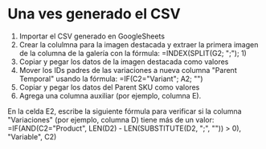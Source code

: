# Una ves generado el CSV

1. Importar el CSV generado en GoogleSheets
2. Crear la colulmna para la imagen destacada y extraer la primera imagen de la columna de la galería con la fórmula: =INDEX(SPLIT(G2; ";"); 1)
3. Copiar y pegar los datos de la imagen destacada como valores
4. Mover los IDs padres de las variaciones a nueva columna "Parent Temporal" usando la fórmula: =IF(C2="Variant"; A2; "")
5. Copiar y pegar los datos del Parent SKU como valores
6. Agrega una columna auxiliar (por ejemplo, columna E).

En la celda E2, escribe la siguiente fórmula para verificar si la columna "Variaciones" (por ejemplo, columna D) tiene más de un valor: =IF(AND(C2="Product", LEN(D2) - LEN(SUBSTITUTE(D2, ";", "")) > 0), "Variable", C2)
